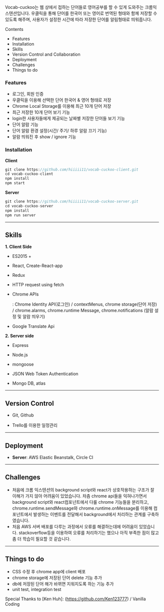 Vocab-cuckoo는 웹 상에서 접하는 단어들로 영어공부를 할 수 있게 도와주는 크롬익스텐션입니다. 우클릭을 통해 단어를 한국어 또는 영어로 번역된 형태와 함께 저장할 수 있도록 해주며, 사용자가 설정한 시간에 따라 저장한 단어를 알림형태로 띄워줍니다. 

Contents

- Features
- Installation
- Skills
- Version Control and Collaboration
- Deployment
- Challenges
- Things to do

### **Features**

- 로그인, 회원 인증
- 우클릭을 이용해 선택한 단어 한국어 & 영어 형태로 저장
- Chrome Local Storage를 이용해 최근 10개 단어 저장
- 최근 저장한 10개 단어 보기 기능
- login한 사용자들에게 제공되는 날짜별 저장한 단어들 보기 기능
- 단어 알람 기능
- 단어 알람 환경 설정(시간/ 주기/ 하루 알람 끄기 기능)
- 알람 띄워진 후 show / ignore 기능

### **Installation**

**Client**

```javascript
git clone https://github.com/hiiiii11/vocab-cuckoo-client.git
cd vocab-cuckoo-client
npm install
npm start
```

**Server**

```javascript
git clone https://github.com/hiiiii11/vocab-cuckoo-server.git
cd vocab-cuckoo-server
npm install
npm run server
```

------



## **Skills**

**1. Client Side**

- ES2015 +

- React, Create-React-app

- Redux

- HTTP request using fetch

- Chrome APIs

  : Chrome Identity API(로그인) / contextMenus, chrome storage(단어 저장) / chrome.alarms, chrome.runtime Message, chrome.notifications (알람 설정 및 알람 띄우기)

- Google Translate Api

**2. Server side**

- Express

- Node.js

- mongoose

- JSON Web Token Authentication

- Mongo DB, atlas

  

------

## **Version Control**

- Git, Github

- Trello를 이용한 일정관리

  

------

## Deployment

- **Server**: AWS Elastic Beanstalk, Circle CI

------

## **Challenges**

-  처음에 크롬 익스텐션의 background script와 react가 상호작용하는 구조가 잘 이해가 가지 않아 어려움이 있었습니다. 차츰 chrome api들을 익혀나가면서 background script와 react컴포넌트에서 다룰 chrome 기능들을 분리하고,  chrome.runtime.sendMessage와 chrome.runtime.onMessage를 이용해 컴포넌트에서 발생하는 이벤트를 전달해서 background에서 처리하는 관계를 구축하였습니다.
- 처음 AWS  서버 배포를 다루는 과정에서  오류를 해결하는데에 어려움이 있었습니다. stackoverflow등을 이용하여 오류를 처리하기는 했으나 아직 부족한 점이 많고 좀 더 학습이 필요할 것 같습니다.

------

## **Things to do**

- CSS 수정 후 chrome app에 client 배포
- chrome storage에 저장된 단어 delete 기능 추가
- db에 저장된 단어 해가 바뀌면 지워지도록 하는 기능 추가
- unit test, integration test



Special Thanks to [Ken Huh]: (https://github.com/Ken123777) / Vanilla Coding 
